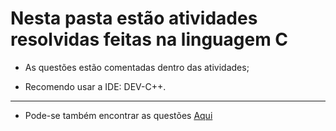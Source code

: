 # Nesta pasta estão atividades resolvidas feitas na linguagem C

+ As questões estão comentadas dentro das atividades; 

+ Recomendo usar a IDE: DEV-C++.
 ---
 + Pode-se também encontrar as questões [Aqui](https://github.com/LeonardoReisAmorim/Programming-C/tree/master/aulas%20programa%C3%A7%C3%A3o%20c)

